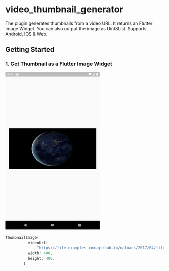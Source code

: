 # video_thumbnail_generator

The plugin generates thumbnails from a video URL. It returns an Flutter Image Widget. You can also output the image as Uint8List. Supports Android, IOS & Web.

## Getting Started

### 1. Get Thumbnail as a Flutter Image Widget

<img src="images/ss1.png" alt="Screenshot" height="500" width="300"/>

```dart
ThumbnailImage(
          videoUrl:
              "https://file-examples-com.github.io/uploads/2017/04/file_example_MP4_480_1_5MG.mp4",
          width: 400,
          height: 400,
        )
```

